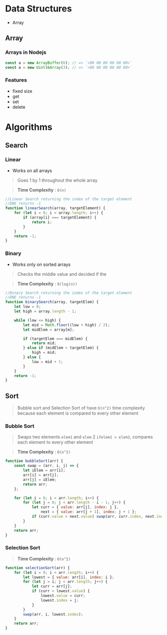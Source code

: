 # Data Structures

- Array

## Array

### Arrays in Nodejs

```javascript
const a = new ArrayBuffer(6); // => `<00 00 00 00 00 00>`
const a = new Uint16Array(3); // => `<00 00 00 00 00 00>`
```

### Features

- fixed size
- get
- set
- delete

# Algorithms

## Search

### Linear

- Works on all arrays

> Goes 1 by 1 throughout the whole array

> **Time Complexity** : `O(n)`

```javascript
//Linear Search returning the index of the target element
//DNE returns -1
function linearSearch(array, targetElement) {
    for (let i = 0; i < array.length; i++) {
        if (array[i] === targetElement) {
            return i;
        }
    }
    return -1;
}
```

### Binary

- Works only on sorted arrays

> Checks the middle value and decided if the

> **Time Complexity** : `O(log(n))`

```javascript
//Binary Search returning the index of the target element
//DNE returns -1
function binarySearch(array, targetElem) {
    let low = 0;
    let high = array.length - 1;

    while (low <= high) {
        let mid = Math.floor((low + high) / 2);
        let midElem = array[m];

        if (targetElem === midElem) {
            return mid;
        } else if (midElem > targetElem) {
            high = mid;
        } else {
            low = mid + 1;
        }
    }
    return -1;
}
```

## Sort

> Bubble sort and Selection Sort of have `O(n^2)` time complexity because each element is compared to every other element

### Bubble Sort

> Swaps two elements `elem1` and `elem` 2 `ifelem1 > elem2`, compares each element to every other element

> **Time Complexity** : `O(n^2)`

```javascript
function bubbleSort(arr) {
    const swap = (arr, i, j) => {
        let iElem = arr[i];
        arr[i] = arr[j];
        arr[j] = iElem;
        return arr;
    };

    for (let i = 0; i < arr.length; i++) {
        for (let j = 0; j < arr.length - i - 1; j++) {
            let curr = { value: arr[j], index: j },
                next = { value: arr[j + 1], index: j + 1 };
            if (curr.value > next.value) swap(arr, curr.index, next.index);
        }
    }
    return arr;
}
```

### Selection Sort

> **Time Complexity** : `O(n^2)`

```javascript
function selectionSort(arr) {
    for (let i = 0; i < arr.length; i++) {
        let lowest = { value: arr[i], index: i };
        for (let j = i; j < arr.length; j++) {
            let curr = arr[j];
            if (curr < lowest.value) {
                lowest.value = curr;
                lowest.index = j;
            }
        }
        swap(arr, i, lowest.index);
    }
    return arr;
}
```
